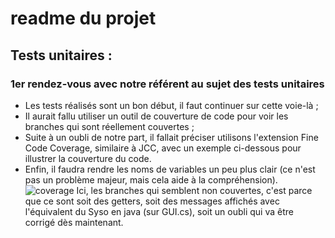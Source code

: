 # readme du projet

## Tests unitaires :
### 1er rendez-vous avec notre référent au sujet des tests unitaires
- Les tests réalisés sont un bon début, il faut continuer sur cette voie-là ;
- Il aurait fallu utiliser un outil de couverture de code pour voir les branches qui sont réellement couvertes ;
 - Suite à un oubli de notre part, il fallait préciser utilisons l'extension Fine Code Coverage, similaire à JCC, avec un exemple ci-dessous pour illustrer la couverture du code.
- Enfin, il faudra rendre les noms de variables un peu plus clair (ce n'est pas un problème majeur, mais cela aide à la compréhension).
![coverage](https://github.com/RedScipio/Turn-base-game-PJS5/assets/73909294/1e9f3a71-4604-46be-9fab-3cef2f02b833)
Ici, les branches qui semblent non couvertes, c'est parce que ce sont soit des getters, soit des messages affichés avec l'équivalent du Syso en java (sur GUI.cs), soit un oubli qui va être corrigé dès maintenant.
